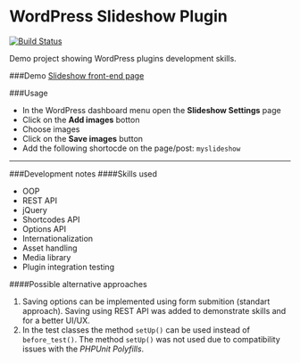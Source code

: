# WordPress Slideshow Plugin

[![Build Status](https://app.travis-ci.com/ivanhala/wp-slideshow-plugin.svg?branch=master)](https://app.travis-ci.com/ivanhala/wp-slideshow-plugin)

Demo project showing WordPress plugins development skills.


###Demo
[Slideshow front-end page](https://staging2.webbatesting.site/sample-page/)


###Usage
* In the WordPress dashboard menu open the __Slideshow Settings__ page
* Click on the __Add images__ botton
* Choose images
* Click on the  __Save images__ button
* Add the following shortocde on the page/post: `myslideshow`

                
----
###Development notes
####Skills used
* OOP
* REST API
* jQuery
* Shortcodes API
* Options API
* Internationalization
* Asset handling
* Media library
* Plugin integration testing

####Possible alternative approaches

1. Saving options can be implemented using form submition (standart approach). Saving using REST API was added to demonstrate skills and for a better UI/UX.
2. In the test classes the method `setUp()` can be used instead of  `before_test()`. The method `setUp()` was not used due to compatibility issues with the *PHPUnit Polyfills*.

